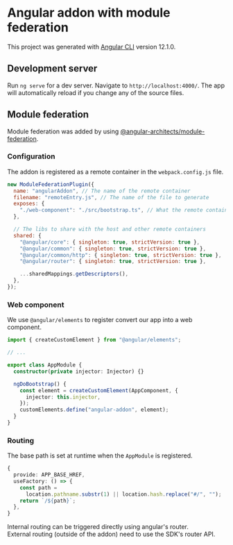 # Angular addon with module federation

This project was generated with [Angular CLI](https://github.com/angular/angular-cli) version 12.1.0.

## Development server

Run `ng serve` for a dev server. Navigate to `http://localhost:4000/`. The app will automatically reload if you change any of the source files.

## Module federation

Module federation was added by using [@angular-architects/module-federation](https://www.npmjs.com/package/@angular-architects/module-federation).

### Configuration

The addon is registered as a remote container in the `webpack.config.js` file.

```javascript
new ModuleFederationPlugin({
  name: "angularAddon", // The name of the remote container
  filename: "remoteEntry.js", // The name of the file to generate
  exposes: {
    "./web-component": "./src/bootstrap.ts", // What the remote container exposes. Here we expose the bootstrap file because we expose a web component and not an angular module.
  },

  // The libs to share with the host and other remote containers
  shared: {
    "@angular/core": { singleton: true, strictVersion: true },
    "@angular/common": { singleton: true, strictVersion: true },
    "@angular/common/http": { singleton: true, strictVersion: true },
    "@angular/router": { singleton: true, strictVersion: true },

    ...sharedMappings.getDescriptors(),
  },
});
```

### Web component

We use `@angular/elements` to register convert our app into a web component.

```typescript
import { createCustomElement } from "@angular/elements";

// ...

export class AppModule {
  constructor(private injector: Injector) {}

  ngDoBootstrap() {
    const element = createCustomElement(AppComponent, {
      injector: this.injector,
    });
    customElements.define("angular-addon", element);
  }
}
```

### Routing

The base path is set at runtime when the `AppModule` is registered.

```typescript
{
  provide: APP_BASE_HREF,
  useFactory: () => {
    const path =
      location.pathname.substr(1) || location.hash.replace("#/", "");
    return `/${path}`;
  },
}
```

Internal routing can be triggered directly using angular's router.  
External routing (outside of the addon) need to use the SDK's router API.
